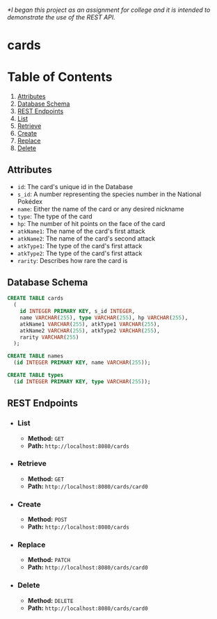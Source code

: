  <!-- Adam Manning 2021 -->
 <h6>
  *I began this project as an assignment for college and it is intended to demonstrate the use of the REST API.
 </h6>

# cards

<!--
[pikachu]: https://cdn.bulbagarden.net/upload/thumb/1/1a/SurfingPikachuWizardsPromo28.jpg/200px-SurfingPikachuWizardsPromo28.jpg

[venusaur]: https://cdn.bulbagarden.net/upload/thumb/d/d9/VenusaurWizardsPromo13.jpg/180px-VenusaurWizardsPromo13.jpg

[charizard]: https://cdn.bulbagarden.net/upload/thumb/4/4e/CharizardBaseSet4.jpg/200px-CharizardBaseSet4.jpg

[blastoise]: https://cdn.bulbagarden.net/upload/thumb/a/a5/BlastoiseBaseSet2.jpg/180px-BlastoiseBaseSet2.jpg
-->

<!-- ![Surfing Pikachu][pikachu] ![Venusaur][venusaur] ![Charizard][charizard] ![Blastoise][blastoise] -->
<!--
<img src="https://cdn.bulbagarden.net/upload/thumb/1/1a/SurfingPikachuWizardsPromo28.jpg/200px-SurfingPikachuWizardsPromo28.jpg" height="175"><img src="https://cdn.bulbagarden.net/upload/thumb/d/d9/VenusaurWizardsPromo13.jpg/180px-VenusaurWizardsPromo13.jpg" height="175px" alt="Venusaur"><img src="https://cdn.bulbagarden.net/upload/thumb/4/4e/CharizardBaseSet4.jpg/200px-CharizardBaseSet4.jpg"  height="175px" alt="Charizard"><img src="https://cdn.bulbagarden.net/upload/thumb/a/a5/BlastoiseBaseSet2.jpg/180px-BlastoiseBaseSet2.jpg"  height="175px" alt="Blastoise">
-->

# Table of Contents
1. [Attributes](#attributes)
2. [Database Schema](#db_schema)
3. [REST Endpoints](#rest_endpoints)
  1. [List](#list)
  2. [Retrieve](#retrieve)
  3. [Create](#create)
  4. [Replace](#replace)
  5. [Delete](#delete)

## Attributes <a name="attributes"></a>
* `id`: The card's unique id in the Database
* `s_id`: A number representing the species number in the National Poke&#769;dex
* `name`: Either the name of the card or any desired nickname
* `type`: The type of the card
* `hp`: The number of hit points on the face of the card
* `atkName1`: The name of the card's first attack
* `atkName2`: The name of the card's second attack
* `atkType1`: The type of the card's first attack
* `atkType2`: The type of the card's first attack
* `rarity`: Describes how rare the card is

## Database Schema <a name="db_schema"></a>
```sql
CREATE TABLE cards
  (
    id INTEGER PRIMARY KEY, s_id INTEGER,
    name VARCHAR(255), type VARCHAR(255), hp VARCHAR(255),
    atkName1 VARCHAR(255), atkType1 VARCHAR(255),
    atkName2 VARCHAR(255), atkType2 VARCHAR(255),
    rarity VARCHAR(255)
  );

CREATE TABLE names
  (id INTEGER PRIMARY KEY, name VARCHAR(255));

CREATE TABLE types
  (id INTEGER PRIMARY KEY, type VARCHAR(255));
```
<a name="rest_endpoints"></a>
## REST Endpoints

- ### List <a name="list"></a>
	- **Method:** `GET`
	- **Path:** `http://localhost:8080/cards`

- ### Retrieve <a name="retrieve"></a>
	- **Method:** `GET`
	- **Path:** `http://localhost:8080/cards/card0`

- ### Create <a name="create"></a>
	- **Method:** `POST`
	- **Path:** `http://localhost:8080/cards`

- ### Replace <a name="replace"></a>
	- **Method:** `PATCH`
	- **Path:** `http://localhost:8080/cards/card0`

- ### Delete <a name="delete"></a>
	- **Method:** `DELETE`
	- **Path:** `http://localhost:8080/cards/card0`
